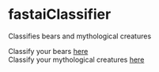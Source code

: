 # fastaiClassifier
Classifies bears and mythological creatures

Classify your bears [here](https://mybinder.org/v2/gh/Schmulia/fastaiClassifier/master?filepath=%2Fvoila%2Frender%2FBearClassifier.ipynb) <br>
Classify your mythological creatures [here](https://mybinder.org/v2/gh/Schmulia/fastaiClassifier/master?filepath=%2Fvoila%2Frender%2FCreatureClassifier.ipynb)
